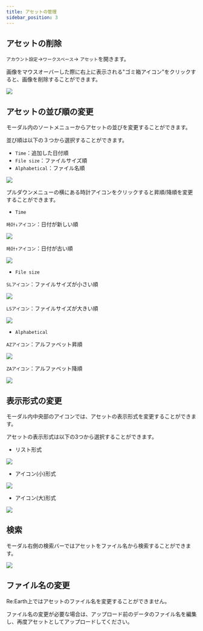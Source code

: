 ```yaml
---
title: アセットの管理
sidebar_position: 3
---
```


## アセットの削除

`アカウント設定`→`ワークスペース`→ `アセット`を開きます。

画像をマウスオーバーした際に右上に表示される"ゴミ箱アイコン"をクリックすると、画像を削除することができます。

![](./img/3_001.png)

## アセットの並び順の変更

モーダル内のソートメニューからアセットの並びを変更することができます。

並び順は以下の３つから選択することができます。

- `Time`：追加した日付順
- `File size`：ファイルサイズ順
- `Alphabetical`：ファイル名順

![](./img/3_002.png)

プルダウンメニューの横にある時計アイコンをクリックすると昇順/降順を変更することができます。

- `Time`

`時計↓アイコン`：日付が新しい順

![](./img/3_003.png)

`時計↑アイコン`：日付が古い順

![](./img/3_004.png)

- `File size`

`SLアイコン`：ファイルサイズが小さい順

![](./img/3_005.png)

`LSアイコン`：ファイルサイズが大きい順

![](./img/3_006.png)

- `Alphabetical`

`AZアイコン`：アルファベット昇順

![](./img/3_007.png)

`ZAアイコン`：アルファベット降順

![](./img/3_008.png)

## 表示形式の変更

モーダル内中央部のアイコンでは、アセットの表示形式を変更することができます。

アセットの表示形式は以下の3つから選択することができます。

- リスト形式

![](./img/3_009.png)

- アイコン(小)形式

![](./img/3_010.png)

- アイコン(大)形式

![](./img/3_011.png)

## 検索

モーダル右側の検索バーではアセットをファイル名から検索することができます。

![](./img/3_012.png)

## ファイル名の変更

Re:Earth上ではアセットのファイル名を変更することができません。

ファイル名の変更が必要な場合は、アップロード前のデータのファイル名を編集し、再度アセットとしてアップロードしてください。